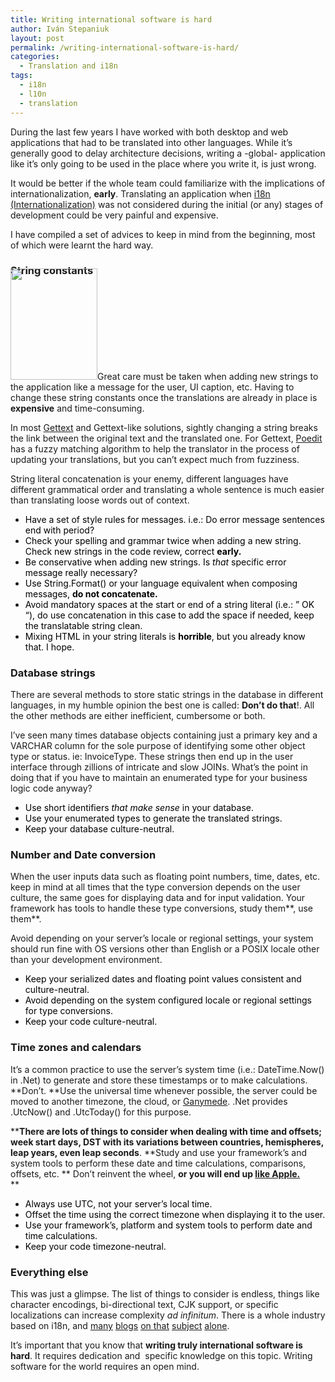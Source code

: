 ```yaml
---
title: Writing international software is hard
author: Iván Stepaniuk
layout: post
permalink: /writing-international-software-is-hard/
categories:
  - Translation and i18n
tags:
  - i18n
  - l10n
  - translation
---
```

During the last few years I have worked with both desktop and web applications that had to be translated into other languages. While it&#8217;s generally good to delay architecture decisions, writing a -global- application like it&#8217;s only going to be used in the place where you write it, is just wrong.

It would be better if the whole team could familiarize with the implications of internationalization, **early**. Translating an application when <a title="Definitions of i18n and l10n" href="http://en.wikipedia.org/wiki/Internationalization_and_localization" target="_blank">i18n (Internationalization)</a> was not considered during the initial (or any) stages of development could be very painful and expensive.

I have compiled a set of advices to keep in mind from the beginning, most of which were learnt the hard way.

### String constants

[<img class="alignright" style="background: none repeat scroll 0% 0% transparent; margin-top: -30px; border: 0px;" title="Rosetta Stone" src="http://blog.istepaniuk.com/wp-content/uploads/rosettastone.png" alt="" width="139" height="178" />][1]Great care must be taken when adding new strings to the application like a message for the user, UI caption, etc. Having to change these string constants once the translations are already in place is **expensive** and time-consuming.

In most <a href="http://en.wikipedia.org/wiki/Gettext" target="_blank">Gettext</a> and Gettext-like solutions, sightly changing a string breaks the link between the original text and the translated one. For Gettext, <a href="http://www.poedit.net/" target="_blank">Poedit</a> has a fuzzy matching algorithm to help the translator in the process of updating your translations, but you can&#8217;t expect much from fuzziness.

String literal concatenation is your enemy, different languages have different grammatical order and translating a whole sentence is much easier than translating loose words out of context.

  * <span style="color: #000000;">Have a set of style rules for messages. i.e.: Do error message sentences end with period?<br /> </span>
  * <span style="color: #000000;">Check your spelling and grammar twice when adding a new string. Check new strings in the code review, correct <strong>early.</strong></span>
  * <span style="color: #000000;">Be conservative when adding new strings. Is <em>that</em> specific error message really necessary?</span>
  * <span style="color: #000000;">Use String.Format() or your language equivalent when composing messages, <strong>do not concatenate.</strong><br /> </span>
  * <span style="color: #000000;">Avoid mandatory spaces at the start or end of a string literal (i.e.: &#8221; OK &#8220;), do use concatenation in this case to add the space if needed, keep the translatable string clean.<br /> </span>
  * <span style="color: #000080;"><span style="color: #000000;">Mixing HTML in your string literals is <b>horrible</b>, but you already know that. I hope.</span><br /> </span>

### Database strings

There are several methods to store static strings in the database in different languages, in my humble opinion the best one is called: **Don&#8217;t do that**!. All the other methods are either inefficient, cumbersome or both.

I&#8217;ve seen many times database objects containing just a primary key and a VARCHAR column for the sole purpose of identifying some other object type or status. ie: InvoiceType. These strings then end up in the user interface through zillions of intricate and slow JOINs. What&#8217;s the point in doing that if you have to maintain an enumerated type for your business logic code anyway?

  * <span style="color: #000000;">Use short identifiers<em> that make sense</em> in your database.</span>
  * <span style="color: #000000;">Use your enumerated types to generate the translated strings.</span>
  * <span style="color: #000000;">Keep your database culture-neutral.</span>

### Number and Date conversion

When the user inputs data such as floating point numbers, time, dates, etc. keep in mind at all times that the type conversion depends on the user culture, the same goes for displaying data and for input validation. Your framework has tools to handle these type conversions, study them**, use them**.

Avoid depending on your server&#8217;s locale or regional settings, your system should run fine with OS versions other than English or a POSIX locale other than your development environment.

  * <span style="color: #000000;">Keep your serialized dates and floating point values consistent and culture-neutral.</span>
  * <span style="color: #000000;">Avoid depending on the system configured locale or regional settings for type conversions.<br /> </span>
  * <span style="color: #000000;">Keep your code culture-neutral.</span>

### Time zones and calendars

It&#8217;s a common practice to use the server&#8217;s system time (i.e.: DateTime.Now() in .Net) to generate and store these timestamps or to make calculations. **Don&#8217;t. **Use the universal time whenever possible, the server could be moved to another timezone, the cloud, or <a href="http://en.wikipedia.org/wiki/Ganymede_%28moon%29" target="_blank">Ganymede</a>. .Net provides .UtcNow() and .UtcToday() for this purpose.

****There are lots of things to consider when dealing with time and offsets; week start days, DST with its variations between countries, hemispheres, leap years, even leap seconds**. **Study and use your framework&#8217;s and system tools to perform these date and time calculations, comparisons, offsets, etc. ** Don&#8217;t reinvent the wheel, **or you will end up <a title="Apple alarm clock bug" href="http://www.engadget.com/2010/12/31/psa-iphone-alarms-not-working-come-new-years-day-2011" target="_blank">like Apple.</a>**  
**

  * <span style="color: #000000;">Always use UTC, not your server&#8217;s local time.<br /> </span>
  * <span style="color: #000000;">Offset the time using the correct timezone when displaying it to the user.</span>
  * <span style="color: #000000;">Use your framework&#8217;s, platform and system tools to perform date and time calculations.<br /> </span>
  * <span style="color: #000000;">Keep your code timezone-neutral.</span>

### Everything else

This was just a glimpse. The list of things to consider is endless, things like character encodings, bi-directional text, CJK support, or specific localizations can increase complexity *ad infinitum*. There is a whole industry based on i18n, and <a href="http://i18ngal.blogspot.com.es/" target="_blank">many</a> <a href="http://www.i18nguy.com/" target="_blank">blogs</a> <a href="http://people.w3.org/rishida/blog/" target="_blank">on that</a> <a href="http://www.gala-global.org/blog/" target="_blank">subject</a> <a href="http://www.globalbydesign.com/" target="_blank">alone</a>.

It&#8217;s important that you know that **writing truly international software is hard**. It requires dedication and  specific knowledge on this topic. Writing software for the world requires an open mind.

 [1]: http://blog.istepaniuk.com/wp-content/uploads/rosettastone.png